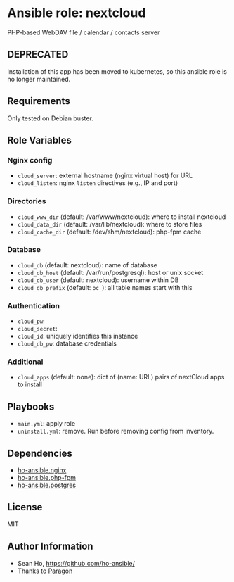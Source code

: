 # Ansible role: nextcloud
PHP-based WebDAV file / calendar / contacts server

## DEPRECATED
Installation of this app has been moved to kubernetes,
so this ansible role is no longer maintained.

## Requirements
Only tested on Debian buster.

## Role Variables
### Nginx config
+ `cloud_server`: external hostname (nginx virtual host) for URL
+ `cloud_listen`: nginx `listen` directives (e.g., IP and port)

### Directories
+ `cloud_www_dir` (default: /var/www/nextcloud): where to install nextcloud
+ `cloud_data_dir` (default: /var/lib/nextcloud): where to store files
+ `cloud_cache_dir` (default: /dev/shm/nextcloud): php-fpm cache

### Database
+ `cloud_db` (default: nextcloud): name of database
+ `cloud_db_host` (default: /var/run/postgresql): host or unix socket
+ `cloud_db_user` (default: nextcloud): username within DB
+ `cloud_db_prefix` (default: `oc_`): all table names start with this

### Authentication
+ `cloud_pw`:
+ `cloud_secret`:
+ `cloud_id`: uniquely identifies this instance
+ `cloud_db_pw`: database credentials

### Additional
+ `cloud_apps` (default: none): dict of (name: URL) pairs
  of nextCloud apps to install

## Playbooks
+ `main.yml`: apply role
+ `uninstall.yml`: remove. Run before removing config from inventory.

## Dependencies
+ [ho-ansible.nginx](https://github.com/ho-ansible/nginx)
+ [ho-ansible.php-fpm](https://github.com/ho-ansible/php-fpm)
+ [ho-ansible.postgres](https://github.com/ho-ansible/postgres)

## License
MIT

## Author Information
+ Sean Ho, https://github.com/ho-ansible/
+ Thanks to [Paragon](https://gitlab.paragon-es.de/ansible-roles/nextcloud/blob/master/tasks/install.yml)
